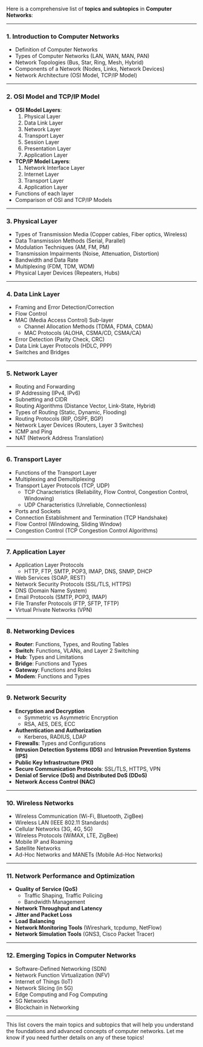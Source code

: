 Here is a comprehensive list of **topics and subtopics** in **Computer Networks**:

---

### **1. Introduction to Computer Networks**

- Definition of Computer Networks
- Types of Computer Networks (LAN, WAN, MAN, PAN)
- Network Topologies (Bus, Star, Ring, Mesh, Hybrid)
- Components of a Network (Nodes, Links, Network Devices)
- Network Architecture (OSI Model, TCP/IP Model)

---

### **2. OSI Model and TCP/IP Model**

- **OSI Model Layers**:
  1.  Physical Layer
  2.  Data Link Layer
  3.  Network Layer
  4.  Transport Layer
  5.  Session Layer
  6.  Presentation Layer
  7.  Application Layer
- **TCP/IP Model Layers**:
  1.  Network Interface Layer
  2.  Internet Layer
  3.  Transport Layer
  4.  Application Layer
- Functions of each layer
- Comparison of OSI and TCP/IP Models

---

### **3. Physical Layer**

- Types of Transmission Media (Copper cables, Fiber optics, Wireless)
- Data Transmission Methods (Serial, Parallel)
- Modulation Techniques (AM, FM, PM)
- Transmission Impairments (Noise, Attenuation, Distortion)
- Bandwidth and Data Rate
- Multiplexing (FDM, TDM, WDM)
- Physical Layer Devices (Repeaters, Hubs)

---

### **4. Data Link Layer**

- Framing and Error Detection/Correction
- Flow Control
- MAC (Media Access Control) Sub-layer
  - Channel Allocation Methods (TDMA, FDMA, CDMA)
  - MAC Protocols (ALOHA, CSMA/CD, CSMA/CA)
- Error Detection (Parity Check, CRC)
- Data Link Layer Protocols (HDLC, PPP)
- Switches and Bridges

---

### **5. Network Layer**

- Routing and Forwarding
- IP Addressing (IPv4, IPv6)
- Subnetting and CIDR
- Routing Algorithms (Distance Vector, Link-State, Hybrid)
- Types of Routing (Static, Dynamic, Flooding)
- Routing Protocols (RIP, OSPF, BGP)
- Network Layer Devices (Routers, Layer 3 Switches)
- ICMP and Ping
- NAT (Network Address Translation)

---

### **6. Transport Layer**

- Functions of the Transport Layer
- Multiplexing and Demultiplexing
- Transport Layer Protocols (TCP, UDP)
  - TCP Characteristics (Reliability, Flow Control, Congestion Control, Windowing)
  - UDP Characteristics (Unreliable, Connectionless)
- Ports and Sockets
- Connection Establishment and Termination (TCP Handshake)
- Flow Control (Windowing, Sliding Window)
- Congestion Control (TCP Congestion Control Algorithms)

---

### **7. Application Layer**

- Application Layer Protocols
  - HTTP, FTP, SMTP, POP3, IMAP, DNS, SNMP, DHCP
- Web Services (SOAP, REST)
- Network Security Protocols (SSL/TLS, HTTPS)
- DNS (Domain Name System)
- Email Protocols (SMTP, POP3, IMAP)
- File Transfer Protocols (FTP, SFTP, TFTP)
- Virtual Private Networks (VPN)

---

### **8. Networking Devices**

- **Router**: Functions, Types, and Routing Tables
- **Switch**: Functions, VLANs, and Layer 2 Switching
- **Hub**: Types and Limitations
- **Bridge**: Functions and Types
- **Gateway**: Functions and Roles
- **Modem**: Functions and Types

---

### **9. Network Security**

- **Encryption and Decryption**
  - Symmetric vs Asymmetric Encryption
  - RSA, AES, DES, ECC
- **Authentication and Authorization**
  - Kerberos, RADIUS, LDAP
- **Firewalls**: Types and Configurations
- **Intrusion Detection Systems (IDS)** and **Intrusion Prevention Systems (IPS)**
- **Public Key Infrastructure (PKI)**
- **Secure Communication Protocols**: SSL/TLS, HTTPS, VPN
- **Denial of Service (DoS) and Distributed DoS (DDoS)**
- **Network Access Control (NAC)**

---

### **10. Wireless Networks**

- Wireless Communication (Wi-Fi, Bluetooth, ZigBee)
- Wireless LAN (IEEE 802.11 Standards)
- Cellular Networks (3G, 4G, 5G)
- Wireless Protocols (WiMAX, LTE, ZigBee)
- Mobile IP and Roaming
- Satellite Networks
- Ad-Hoc Networks and MANETs (Mobile Ad-Hoc Networks)

---

### **11. Network Performance and Optimization**

- **Quality of Service (QoS)**
  - Traffic Shaping, Traffic Policing
  - Bandwidth Management
- **Network Throughput and Latency**
- **Jitter and Packet Loss**
- **Load Balancing**
- **Network Monitoring Tools** (Wireshark, tcpdump, NetFlow)
- **Network Simulation Tools** (GNS3, Cisco Packet Tracer)

---

### **12. Emerging Topics in Computer Networks**

- Software-Defined Networking (SDN)
- Network Function Virtualization (NFV)
- Internet of Things (IoT)
- Network Slicing (in 5G)
- Edge Computing and Fog Computing
- 5G Networks
- Blockchain in Networking

---

This list covers the main topics and subtopics that will help you understand the foundations and advanced concepts of computer networks. Let me know if you need further details on any of these topics!
